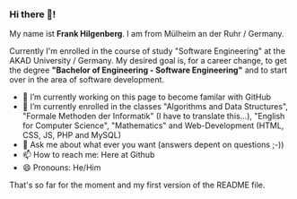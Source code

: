 ### Hi there 👋! 

My name ist <b>Frank Hilgenberg</b>. I am from Mülheim an der Ruhr / Germany. 

Currently I'm enrolled in the course of study "Software Engineering" at the AKAD University / Germany. My desired goal is, for a career change, to get the degree <b>"Bachelor of Engineering - Software Engineering"</b> and to start over in the area of software development.

- 🔭 I’m currently working on this page to become familar with GitHub 
- 🌱 I’m currently enrolled in the classes "Algorithms and Data Structures", "Formale Methoden der Informatik" (I have to translate this...), "English for Computer Science", "Mathematics" and Web-Development (HTML, CSS, JS, PHP and MySQL)
- 💬 Ask me about what ever you want (answers depent on questions ;-))
- 📫 How to reach me: Here at Github
- 😄 Pronouns: He/Him

That's so far for the moment and my first version of the README file.

<!--
**frahil003/frahil003** is a ✨ _special_ ✨ repository because its `README.md` (this file) appears on your GitHub profile.

Here are some ideas to get you started:

- 🔭 I’m currently working on ...
- 🌱 I’m currently learning ...
- 👯 I’m looking to collaborate on ...
- 🤔 I’m looking for help with ...
- 💬 Ask me about ...
- 📫 How to reach me: ...
- 😄 Pronouns: ...
- ⚡ Fun fact: ...
-->
